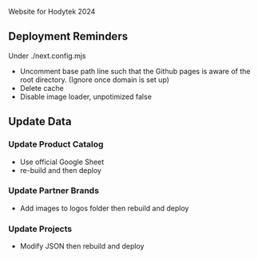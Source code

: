 Website for Hodytek 2024

## Deployment Reminders
Under ./next.config.mjs
- Uncomment base path line such that the Github pages is aware of the root directory. (Ignore once domain is set up)
- Delete cache
- Disable image loader, unpotimized false

## Update Data
### Update Product Catalog
- Use official Google Sheet
- re-build and then deploy

### Update Partner Brands
- Add images to logos folder then rebuild and deploy

### Update Projects
- Modify JSON then rebuild and deploy
